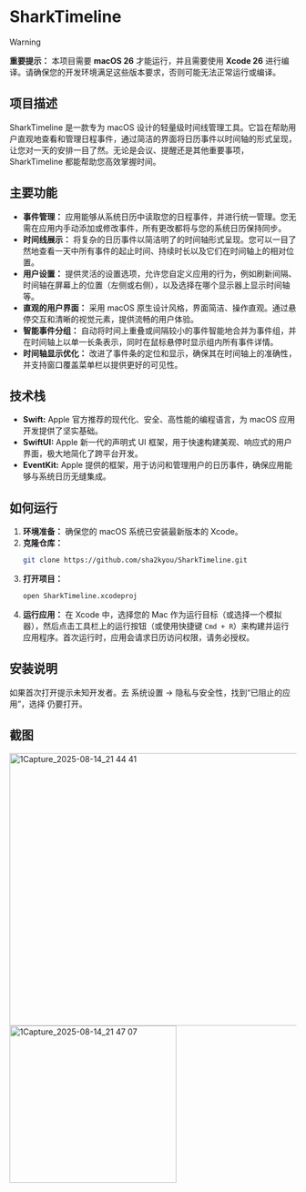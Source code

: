 # SharkTimeline

> [!WARNING]
> **重要提示：** 本项目需要 **macOS 26** 才能运行，并且需要使用 **Xcode 26** 进行编译。请确保您的开发环境满足这些版本要求，否则可能无法正常运行或编译。

## 项目描述

SharkTimeline 是一款专为 macOS 设计的轻量级时间线管理工具。它旨在帮助用户直观地查看和管理日程事件，通过简洁的界面将日历事件以时间轴的形式呈现，让您对一天的安排一目了然。无论是会议、提醒还是其他重要事项，SharkTimeline 都能帮助您高效掌握时间。

## 主要功能

*   **事件管理：** 应用能够从系统日历中读取您的日程事件，并进行统一管理。您无需在应用内手动添加或修改事件，所有更改都将与您的系统日历保持同步。
*   **时间线展示：** 将复杂的日历事件以简洁明了的时间轴形式呈现。您可以一目了然地查看一天中所有事件的起止时间、持续时长以及它们在时间轴上的相对位置。
*   **用户设置：** 提供灵活的设置选项，允许您自定义应用的行为，例如刷新间隔、时间轴在屏幕上的位置（左侧或右侧），以及选择在哪个显示器上显示时间轴等。
*   **直观的用户界面：** 采用 macOS 原生设计风格，界面简洁、操作直观。通过悬停交互和清晰的视觉元素，提供流畅的用户体验。
*   **智能事件分组：** 自动将时间上重叠或间隔较小的事件智能地合并为事件组，并在时间轴上以单一长条表示，同时在鼠标悬停时显示组内所有事件详情。
*   **时间轴显示优化：** 改进了事件条的定位和显示，确保其在时间轴上的准确性，并支持窗口覆盖菜单栏以提供更好的可见性。

## 技术栈

*   **Swift:** Apple 官方推荐的现代化、安全、高性能的编程语言，为 macOS 应用开发提供了坚实基础。
*   **SwiftUI:** Apple 新一代的声明式 UI 框架，用于快速构建美观、响应式的用户界面，极大地简化了跨平台开发。
*   **EventKit:** Apple 提供的框架，用于访问和管理用户的日历事件，确保应用能够与系统日历无缝集成。

## 如何运行

1.  **环境准备：** 确保您的 macOS 系统已安装最新版本的 Xcode。
2.  **克隆仓库：**
    ```bash
    git clone https://github.com/sha2kyou/SharkTimeline.git
    ```
3.  **打开项目：**
    ```bash
    open SharkTimeline.xcodeproj
    ```
4.  **运行应用：** 在 Xcode 中，选择您的 Mac 作为运行目标（或选择一个模拟器），然后点击工具栏上的运行按钮（或使用快捷键 `Cmd + R`）来构建并运行应用程序。首次运行时，应用会请求日历访问权限，请务必授权。

## 安装说明

如果首次打开提示未知开发者。去 系统设置 → 隐私与安全性，找到“已阻止的应用”，选择 仍要打开。

## 截图


<img width="598" height="479" alt="1Capture_2025-08-14_21 44 41" src="https://github.com/user-attachments/assets/7c2d5da5-dfa1-4cbe-9f7b-791d563a14e3" />

<img width="293" height="276" alt="1Capture_2025-08-14_21 47 07" src="https://github.com/user-attachments/assets/ae61896e-609d-4bd0-a7fd-3cdaee6c800b" />